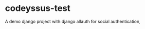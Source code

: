 codeyssus-test
==============

A demo django project with django allauth for social authentication,
